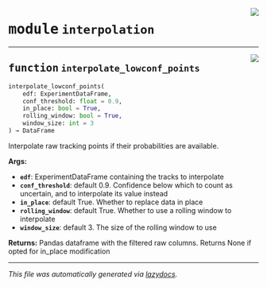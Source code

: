 <!-- markdownlint-disable -->

<a href="https://github.com/benlansdell/ethome/blob/master/ethome/interpolation.py#L0"><img align="right" style="float:right;" src="https://img.shields.io/badge/-source-cccccc?style=flat-square"></a>

# <kbd>module</kbd> `interpolation`





---

<a href="https://github.com/benlansdell/ethome/blob/master/ethome/interpolation.py#L5"><img align="right" style="float:right;" src="https://img.shields.io/badge/-source-cccccc?style=flat-square"></a>

## <kbd>function</kbd> `interpolate_lowconf_points`

```python
interpolate_lowconf_points(
    edf: ExperimentDataFrame,
    conf_threshold: float = 0.9,
    in_place: bool = True,
    rolling_window: bool = True,
    window_size: int = 3
) → DataFrame
```

Interpolate raw tracking points if their probabilities are available. 



**Args:**
 
 - <b>`edf`</b>:  ExperimentDataFrame containing the tracks to interpolate 
 - <b>`conf_threshold`</b>:  default 0.9. Confidence below which to count as uncertain, and to interpolate its value instead 
 - <b>`in_place`</b>:  default True. Whether to replace data in place 
 - <b>`rolling_window`</b>:  default True. Whether to use a rolling window to interpolate 
 - <b>`window_size`</b>:  default 3. The size of the rolling window to use 



**Returns:**
 Pandas dataframe with the filtered raw columns. Returns None if opted for in_place modification 




---

_This file was automatically generated via [lazydocs](https://github.com/ml-tooling/lazydocs)._
